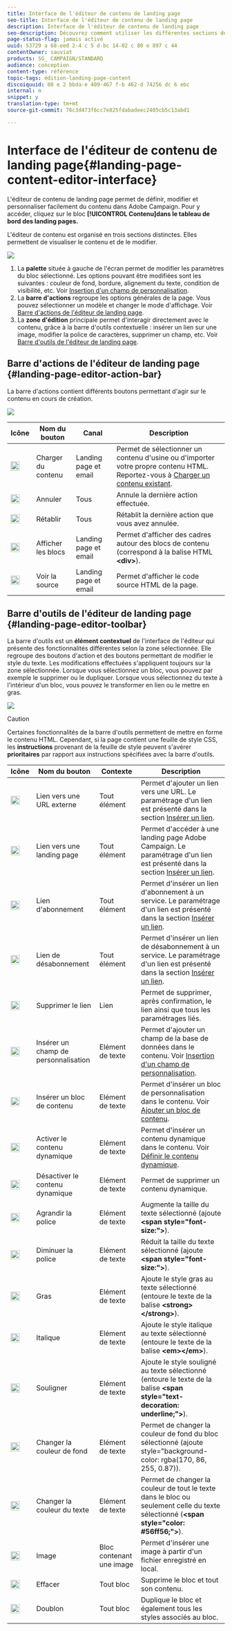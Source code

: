 ```yaml
---
title: Interface de l'éditeur de contenu de landing page
seo-title: Interface de l'éditeur de contenu de landing page
description: Interface de l'éditeur de contenu de landing page
seo-description: Découvrez comment utiliser les différentes sections de l'éditeur, telles que la barre d'actions, pour modifier le contenu de votre landing page.
page-status-flag: jamais activé
uuid: 53729 a 68-eed 2-4 c 5 d-bc 14-02 c 80 e 897 c 44
contentOwner: sauviat
products: SG_ CAMPAIGN/STANDARD
audience: conception
content-type: référence
topic-tags: édition-landing-page-content
discoiquuid: 08 e 2 bbda-e 409-467 f-b 462-d 74256 dc 6 ebc
internal: n
snippet: y
translation-type: tm+mt
source-git-commit: 76c3d473f6cc7e825fdabadeec2405cb5c13abd1

---
```



# Interface de l'éditeur de contenu de landing page{#landing-page-content-editor-interface}

L'éditeur de contenu de landing page permet de définir, modifier et personnaliser facilement du contenu dans Adobe Campaign. Pour y accéder, cliquez sur le bloc **[!UICONTROL Contenu]dans le tableau de bord des landing pages.**

L'éditeur de contenu est organisé en trois sections distinctes. Elles permettent de visualiser le contenu et de le modifier.

![](assets/des_lp_content_8.png)

1. La **palette** située à gauche de l'écran permet de modifier les paramètres du bloc sélectionné. Les options pouvant être modifiées sont les suivantes : couleur de fond, bordure, alignement du texte, condition de visibilité, etc. Voir [Insertion d'un champ de personnalisation](../../designing/using/inserting-a-personalization-field.md).
1. La **barre d'actions** regroupe les options générales de la page. Vous pouvez sélectionner un modèle et changer le mode d'affichage. Voir [Barre d'actions de l'éditeur de landing page](../../designing/using/landing-page-content-editor-interface.md#landing-page-editor-action-bar).
1. La **zone d'édition** principale permet d'interagir directement avec le contenu, grâce à la barre d'outils contextuelle : insérer un lien sur une image, modifier la police de caractères, supprimer un champ, etc. Voir [Barre d'outils de l'éditeur de landing page](../../designing/using/landing-page-content-editor-interface.md#landing-page-editor-toolbar).

## Barre d'actions de l'éditeur de landing page {#landing-page-editor-action-bar}

La barre d'actions contient différents boutons permettant d'agir sur le contenu en cours de création.

![](assets/des_lp_content_9.png)

<table> 
 <thead> 
  <tr> 
   <th> Icône<br /> </th> 
   <th> Nom du bouton<br /> </th> 
   <th> Canal<br /> </th> 
   <th> Description<br /> </th> 
  </tr> 
 </thead> 
 <tbody> 
  <tr> 
   <td> <img height="21px" src="assets/download_darkgrey-24px.png" /> <br /> </td> 
   <td> <span class="uicontrol">Charger du contenu</span> <br /> </td> 
   <td> Landing page et email<br /> </td> 
   <td> Permet de sélectionner un contenu d'usine ou d'importer votre propre contenu HTML. Reportez-vous à <a href="../../designing/using/selecting-an-existing-content.md">Charger un contenu existant</a>.<br /> </td> 
  </tr> 
  <tr> 
   <td> <img height="21px" src="assets/undo_darkgrey-24px.png" /> <br /> </td> 
   <td> <span class="uicontrol">Annuler</span> <br /> </td> 
   <td> Tous<br /> </td> 
   <td> Annule la dernière action effectuée.<br /> </td> 
  </tr> 
  <tr> 
   <td> <img height="21px" src="assets/redo_darkgrey-24px.png" /> <br /> </td> 
   <td> <span class="uicontrol">Rétablir</span> <br /> </td> 
   <td> Tous<br /> </td> 
   <td> Rétablit la dernière action que vous avez annulée.<br /> </td> 
  </tr> 
  <tr> 
   <td> <img height="21px" src="assets/display_block_darkgrey-24px.png" /> <br /> </td> 
   <td> <span class="uicontrol">Afficher les blocs</span> <br /> </td> 
   <td> Landing page et email<br /> </td> 
   <td> Permet d'afficher des cadres autour des blocs de contenu (correspond à la balise HTML <strong>&lt;div&gt;</strong>).<br /> </td> 
  </tr> 
  <tr> 
   <td> <img height="21px" src="assets/code_darkgrey-24px.png" /> <br /> </td> 
   <td> <span class="uicontrol">Voir la source</span> <br /> </td> 
   <td> Landing page et email<br /> </td> 
   <td> Permet d'afficher le code source HTML de la page.<br /> </td> 
  </tr> 
 </tbody> 
</table>

## Barre d'outils de l'éditeur de landing page {#landing-page-editor-toolbar}

La barre d'outils est un **élément contextuel** de l'interface de l'éditeur qui présente des fonctionnalités différentes selon la zone sélectionnée. Elle regroupe des boutons d'action et des boutons permettant de modifier le style du texte. Les modifications effectuées s'appliquent toujours sur la zone sélectionnée. Lorsque vous sélectionnez un bloc, vous pouvez par exemple le supprimer ou le dupliquer. Lorsque vous sélectionnez du texte à l'intérieur d'un bloc, vous pouvez le transformer en lien ou le mettre en gras.

![](assets/delivery_content_17.png)

>[!CAUTION]
>
>Certaines fonctionnalités de la barre d'outils permettent de mettre en forme le contenu HTML. Cependant, si la page contient une feuille de style CSS, les **instructions** provenant de la feuille de style peuvent s'avérer **prioritaires** par rapport aux instructions spécifiées avec la barre d'outils.

<table> 
 <thead> 
  <tr> 
   <th> Icône<br /> </th> 
   <th> Nom du bouton<br /> </th> 
   <th> Contexte<br /> </th> 
   <th> Description<br /> </th> 
  </tr> 
 </thead> 
 <tbody> 
  <tr> 
   <td> <img height="21px" src="assets/link_darkgrey-24px.png" /> <br /> </td> 
   <td> <span class="uicontrol">Lien vers une URL externe</span> <br /> </td> 
   <td> Tout élément<br /> </td> 
   <td> Permet d'ajouter un lien vers une URL. Le paramétrage d'un lien est présenté dans la section <a href="../../designing/using/inserting-a-link.md">Insérer un lien</a>.<br /> </td> 
  </tr> 
  <tr> 
   <td> <img height="21px" src="assets/linkpage_darkgrey-24px.png" /> <br /> </td> 
   <td> <span class="uicontrol">Lien vers une landing page</span> <br /> </td> 
   <td> Tout élément<br /> </td> 
   <td> Permet d'accéder à une landing page Adobe Campaign. Le paramétrage d'un lien est présenté dans la section <a href="../../designing/using/inserting-a-link.md">Insérer un lien</a>.<br /> </td> 
  </tr> 
  <tr> 
   <td> <img height="21px" src="assets/link_subscribe_darkgrey-24px.png" /> <br /> </td> 
   <td> <span class="uicontrol">Lien d'abonnement</span> <br /> </td> 
   <td> Tout élément<br /> </td> 
   <td> Permet d'insérer un lien d'abonnement à un service. Le paramétrage d'un lien est présenté dans la section <a href="../../designing/using/inserting-a-link.md">Insérer un lien</a>.<br /> </td> 
  </tr> 
  <tr> 
   <td> <img height="21px" src="assets/link_unsubscribe_darkgrey-24px.png" /> <br /> </td> 
   <td> <span class="uicontrol">Lien de désabonnement</span> <br /> </td> 
   <td> Tout élément<br /> </td> 
   <td> Permet d'insérer un lien de désabonnement à un service. Le paramétrage d'un lien est présenté dans la section <a href="../../designing/using/inserting-a-link.md">Insérer un lien</a>.<br /> </td> 
  </tr> 
  <tr> 
   <td> <img height="21px" src="assets/linkoff_darkgrey-24px.png" /> <br /> </td> 
   <td> <span class="uicontrol">Supprimer le lien</span> <br /> </td> 
   <td> Lien<br /> </td> 
   <td> Permet de supprimer, après confirmation, le lien ainsi que tous les paramétrages liés.<br /> </td> 
  </tr> 
  <tr> 
   <td> <img height="21px" src="assets/personalization_field_darkgrey-24px.png" /> <br /> </td> 
   <td> <span class="uicontrol">Insérer un champ de personnalisation</span> <br /> </td> 
   <td> Elément de texte<br /> </td> 
   <td> Permet d'ajouter un champ de la base de données dans le contenu. Voir <a href="../../designing/using/inserting-a-personalization-field.md">Insertion d'un champ de personnalisation</a>.<br /> </td> 
  </tr> 
  <tr> 
   <td> <img height="21px" src="assets/personalization_block_darkgrey-24px.png" /> <br /> </td> 
   <td> <span class="uicontrol">Insérer un bloc de contenu</span> <br /> </td> 
   <td> Elément de texte<br /> </td> 
   <td> Permet d'insérer un bloc de personnalisation dans le contenu. Voir <a href="../../designing/using/adding-a-content-block.md">Ajouter un bloc de contenu</a>.<br /> </td> 
  </tr> 
  <tr> 
   <td> <img height="21px" src="assets/dynamiccontent_24px.png" /> <br /> </td> 
   <td> <span class="uicontrol">Activer le contenu dynamique</span> <br /> </td> 
   <td> Elément de texte<br /> </td> 
   <td> Permet d'insérer un contenu dynamique dans le contenu. Voir <a href="../../designing/using/defining-dynamic-content-in-a-landing-page.md">Définir le contenu dynamique</a>.<br /> </td> 
  </tr> 
  <tr> 
   <td> <img height="21px" src="assets/dynamiccontentdisable_24px.png" /> <br /> </td> 
   <td> <span class="uicontrol">Désactiver le contenu dynamique</span> <br /> </td> 
   <td> Elément de texte<br /> </td> 
   <td> Permet de supprimer un contenu dynamique.<br /> </td> 
  </tr> 
  <tr> 
   <td> <img height="21px" src="assets/increase_fontsize_darkgrey-24px.png" /> <br /> </td> 
   <td> <span class="uicontrol">Agrandir la police</span> <br /> </td> 
   <td> Elément de texte<br /> </td> 
   <td> Augmente la taille du texte sélectionné (ajoute <strong>&lt;span style="font-size:"&gt;</strong>).<br /> </td> 
  </tr> 
  <tr> 
   <td> <img height="21px" src="assets/decrease_fontsize_darkgrey-24px.png" /> <br /> </td> 
   <td> <span class="uicontrol">Diminuer la police</span> <br /> </td> 
   <td> Elément de texte<br /> </td> 
   <td> Réduit la taille du texte sélectionné (ajoute <strong>&lt;span style="font-size:"&gt;</strong>).<br /> </td> 
  </tr> 
  <tr> 
   <td> <img height="21px" src="assets/textbold_darkgrey-24px.png" /> <br /> </td> 
   <td> <span class="uicontrol">Gras</span> <br /> </td> 
   <td> Elément de texte<br /> </td> 
   <td> Ajoute le style gras au texte sélectionné (entoure le texte de la balise <strong>&lt;strong&gt;</strong><strong>&lt;/strong&gt;</strong>).<br /> </td> 
  </tr> 
  <tr> 
   <td> <img height="21px" src="assets/textitalic_darkgrey-24px.png" /> <br /> </td> 
   <td> <span class="uicontrol">Italique</span> <br /> </td> 
   <td> Elément de texte<br /> </td> 
   <td> Ajoute le style italique au texte sélectionné (entoure le texte de la balise <strong>&lt;em&gt;</strong><strong>&lt;/em&gt;</strong>).<br /> </td> 
  </tr> 
  <tr> 
   <td> <img height="21px" src="assets/textunderline_darkgrey-24px.png" /> <br /> </td> 
   <td> <span class="uicontrol">Souligner</span> <br /> </td> 
   <td> Elément de texte<br /> </td> 
   <td> Ajoute le style souligné au texte sélectionné (entoure le texte de la balise <strong>&lt;span style="text-decoration: underline;"&gt;</strong>).<br /> </td> 
  </tr> 
  <tr> 
   <td> <img height="21px" src="assets/colorselector_darkgrey-24px.png" /> <br /> </td> 
   <td> <span class="uicontrol">Changer la couleur de fond</span> <br /> </td> 
   <td> Elément de texte<br /> </td> 
   <td> Permet de changer la couleur de fond du bloc sélectionné (ajoute style="background-color: rgba(170, 86, 255, 0.87)).<br /> </td> 
  </tr> 
  <tr> 
   <td> <img height="21px" src="assets/textcolor_darkgrey-24px.png" /> <br /> </td> 
   <td> <span class="uicontrol">Changer la couleur du texte</span> <br /> </td> 
   <td> Elément de texte<br /> </td> 
   <td> Permet de changer la couleur de tout le texte dans le bloc ou seulement celle du texte sélectionné (<strong>&lt;span style="color: #56ff56;"&gt;</strong>).<br /> </td> 
  </tr> 
  <tr> 
   <td> <img height="21px" src="assets/image_darkgrey-24px.png" /> <br /> </td> 
   <td> <span class="uicontrol">Image</span> <br /> </td> 
   <td> Bloc contenant une image<br /> </td> 
   <td> Permet d'insérer une image à partir d'un fichier enregistré en local.<br /> </td> 
  </tr> 
  <tr> 
   <td> <img height="21px" src="assets/delete_darkgrey-24px.png" /> <br /> </td> 
   <td> <span class="uicontrol">Effacer</span> <br /> </td> 
   <td> Tout bloc<br /> </td> 
   <td> Supprime le bloc et tout son contenu.<br /> </td> 
  </tr> 
  <tr> 
   <td> <img height="21px" src="assets/duplicate_fontsize_darkgrey-24px.png" /> <br /> </td> 
   <td> <span class="uicontrol">Doublon</span> <br /> </td> 
   <td> Tout bloc<br /> </td> 
   <td> Duplique le bloc et également tous les styles associés au bloc.<br /> </td> 
  </tr> 
 </tbody> 
</table>

